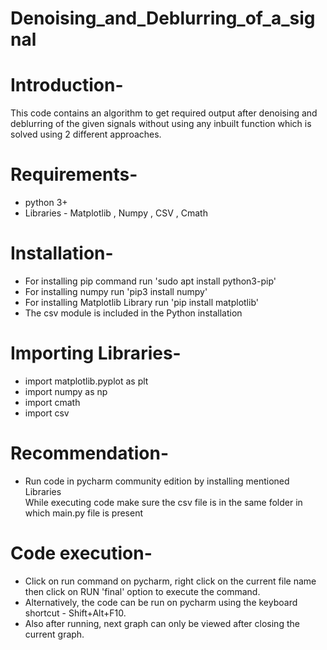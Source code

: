 # Denoising_and_Deblurring_of_a_signal
  
# Introduction-
This code contains an algorithm to get required output after denoising and deblurring of the given signals without using any inbuilt function which is solved using 2 different approaches.


# Requirements-
* python 3+
* Libraries - Matplotlib , Numpy , CSV , Cmath

# Installation-
* For installing pip command run 'sudo apt install python3-pip'
* For installing numpy run 'pip3 install numpy'
* For installing Matplotlib Library run 'pip install matplotlib'
* The csv module is included in the Python installation

# Importing Libraries-
* import matplotlib.pyplot as plt
* import numpy as np
* import cmath
* import csv

# Recommendation-
* Run code in pycharm community edition by installing mentioned Libraries  
While executing code make sure the csv file is in the same folder in which main.py file is present

# Code execution-  
* Click on run command on pycharm, right click on the current file name then click on RUN 'final' option to execute the command.
* Alternatively, the code can be run on pycharm using the keyboard shortcut - Shift+Alt+F10.
* Also after running, next graph can only be viewed after closing the current graph.

